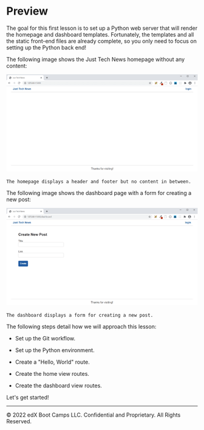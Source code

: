# Preview

The goal for this first lesson is to set up a Python web server that will render the homepage and dashboard templates. Fortunately, the templates and all the static front-end files are already complete, so you only need to focus on setting up the Python back end!

The following image shows the Just Tech News homepage without any content:

![](../Images/200-homepage-preview.png)

`The homepage displays a header and footer but no content in between.`

The following image shows the dashboard page with a form for creating a new post:

![](../Images/300-dashboard-preview.png)

`The dashboard displays a form for creating a new post.`

The following steps detail how we will approach this lesson:

* Set up the Git workflow.

* Set up the Python environment.

* Create a "Hello, World" route.

* Create the home view routes.

* Create the dashboard view routes.

Let's get started!

---
© 2022 edX Boot Camps LLC. Confidential and Proprietary. All Rights Reserved.
